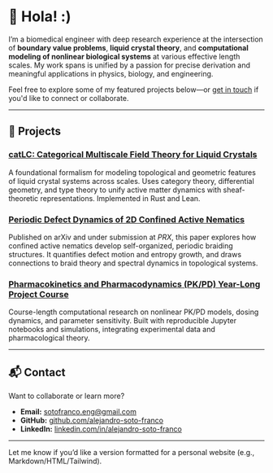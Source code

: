 # 👋 Hola! :)

I’m a biomedical engineer with deep research experience at the intersection of **boundary value problems**, **liquid crystal theory**, and **computational modeling of nonlinear biological systems** at various effective length scales. My work spans is unified by a passion for precise derivation and meaningful applications in physics, biology, and engineering.

Feel free to explore some of my featured projects below—or [get in touch](#contact) if you'd like to connect or collaborate.

---

## 🚀 Projects

### [catLC: Categorical Multiscale Field Theory for Liquid Crystals](https://github.com/alejandro-soto-franco/catLC)
A foundational formalism for modeling topological and geometric features of liquid crystal systems across scales. Uses category theory, differential geometry, and type theory to unify active matter dynamics with sheaf-theoretic representations. Implemented in Rust and Lean.

### [Periodic Defect Dynamics of 2D Confined Active Nematics](https://arxiv.org/abs/2503.10880)
Published on arXiv and under submission at *PRX*, this paper explores how confined active nematics develop self-organized, periodic braiding structures. It quantifies defect motion and entropy growth, and draws connections to braid theory and spectral dynamics in topological systems.

### [Pharmacokinetics and Pharmacodynamics (PK/PD) Year-Long Project Course](https://github.com/alejandro-soto-franco/jhu-pkpd-2324)
Course-length computational research on nonlinear PK/PD models, dosing dynamics, and parameter sensitivity. Built with reproducible Jupyter notebooks and simulations, integrating experimental data and pharmacological theory.

---

## 📬 Contact

Want to collaborate or learn more?

- **Email:** [sotofranco.eng@gmail.com](mailto:sotofranco.eng@gmail.com)  
- **GitHub:** [github.com/alejandro-soto-franco](https://github.com/alejandro-soto-franco)  
- **LinkedIn:** [linkedin.com/in/alejandro-soto-franco](https://www.linkedin.com/in/alejandro-soto-franco-500573209/)  

---

Let me know if you’d like a version formatted for a personal website (e.g., Markdown/HTML/Tailwind).
